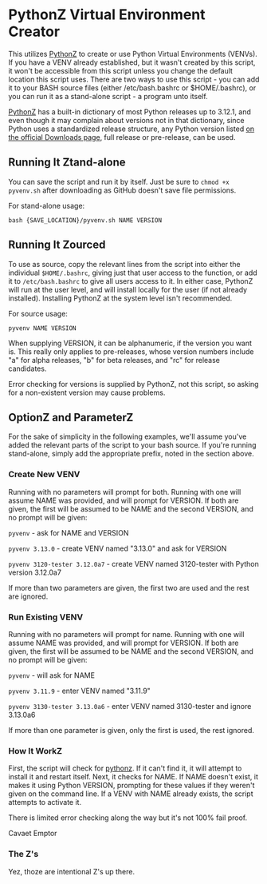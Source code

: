 # PythonZ Virtual Environment Creator
This utilizes [PythonZ](https://github.com/saghul/pythonz) to create or use Python Virtual Environments (VENVs). If you have a VENV already established, but it wasn't created by this script, it won't be accessible from this script unless you change the default location this script uses. There are two ways to use this script - you can add it to your BASH source files (either /etc/bash.bashrc or $HOME/.bashrc), or you can run it as a stand-alone script - a program unto itself.

[PythonZ](https://github.com/saghul/pythonz) has a built-in dictionary of most Python releases up to 3.12.1, and even though it may complain about versions not in that dictionary, since Python uses a standardized release structure, any Python version listed [on the official Downloads page](https://www.python.org/downloads/source/), full release or pre-release, can be used.

## Running It Ztand-alone
You can save the script and run it by itself. Just be sure to `chmod +x pyvenv.sh` after downloading as GitHub doesn't save file permissions.

For stand-alone usage:

    bash {SAVE_LOCATION}/pyvenv.sh NAME VERSION

## Running It Zourced
To use as source, copy the relevant lines from the script into either the individual `$HOME/.bashrc`, giving just that user access to the function, or add it to `/etc/bash.bashrc` to give all users access to it. In either case, PythonZ will run at the user level, and will install locally for the user (if not already installed). Installing PythonZ at the system level isn't recommended.

For source usage:

    pyvenv NAME VERSION

When supplying VERSION, it can be alphanumeric, if the version you want is. This really only applies to pre-releases, whose version numbers include "a" for alpha releases, "b" for beta releases, and "rc" for release candidates.

Error checking for versions is supplied by PythonZ, not this script, so asking for a non-existent version may cause problems.

## OptionZ and ParameterZ
For the sake of simplicity in the following examples, we'll assume you've added the relevant parts of the script to your bash source. If you're running stand-alone, simply add the appropriate prefix, noted in the section above.

### Create New VENV
Running with no parameters will prompt for both. Running with one will assume NAME was provided, and will prompt for VERSION. If both are given, the first will be assumed to be NAME and the second VERSION, and no prompt will be given:

`pyvenv`                      - ask for NAME and VERSION

`pyvenv 3.13.0`               - create VENV named "3.13.0" and ask for VERSION

`pyvenv 3120-tester 3.12.0a7` - create VENV named 3120-tester with Python version 3.12.0a7

If more than two parameters are given, the first two are used and the rest are ignored.

### Run Existing VENV
Running with no parameters will prompt for name. Running with one will assume NAME was provided, and will prompt for VERSION. If both are given, the first will be assumed to be NAME and the second VERSION, and no prompt will be given:

`pyvenv`                      - will ask for NAME

`pyvenv 3.11.9`               - enter VENV named "3.11.9"

`pyvenv 3130-tester 3.13.0a6` - enter VENV named 3130-tester and ignore 3.13.0a6

If more than one parameter is given, only the first is used, the rest ignored.

### How It WorkZ
First, the script will check for [pythonz](https://github.com/saghul/pythonz). If it can't find it, it will attempt to install it and restart itself.
Next, it checks for NAME. If NAME doesn't exist, it makes it using Python VERSION, prompting for these values if they weren't given on the command line.
If a VENV with NAME already exists, the script attempts to activate it.

There is limited error checking along the way but it's not 100% fail proof.

Cavaet Emptor
### The Z's
Yez, thoze are intentional Z's up there.
